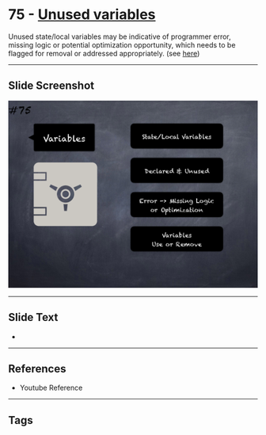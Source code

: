 # 75 - [Unused variables](Unused%20variables.md)
Unused state/local variables may be indicative of programmer error, missing logic or potential optimization opportunity, which needs to be flagged for removal or addressed appropriately. (see [here](https://swcregistry.io/docs/SWC-131))
___
## Slide Screenshot
![075.png](../../images/pitfalls_and_best_practices101/075.png)
___
## Slide Text
- 
___
## References
- Youtube Reference
___
## Tags